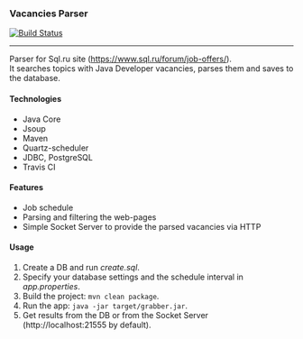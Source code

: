 ### Vacancies Parser  
[![Build Status](https://travis-ci.org/amasterenko/job4j_grabber.svg?branch=master)](https://travis-ci.org/amasterenko/job4j_grabber)

---
Parser for Sql.ru site (https://www.sql.ru/forum/job-offers/).  
It searches topics with Java Developer vacancies, parses them and saves to the database.  

#### Technologies  

* Java Core
* Jsoup
* Maven
* Quartz-scheduler
* JDBC, PostgreSQL
* Travis CI

#### Features    

* Job schedule  
* Parsing and filtering the web-pages  
* Simple Socket Server to provide the parsed vacancies via HTTP  

#### Usage  

1. Create a DB and run _create.sql_.  
2. Specify your database settings and the schedule interval in _app.properties_.  
3. Build the project: ```mvn clean package```.  
4. Run the app: ```java -jar target/grabber.jar```.  
5. Get results from the DB or from the Socket Server (http://localhost:21555 by default).  



